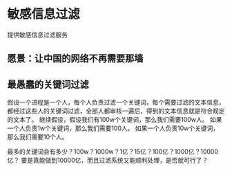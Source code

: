 # 敏感信息过滤
提供敏感信息过滤服务

## 愿景：让中国的网络不再需要那墙

## 最愚蠢的关键词过滤
假设一个进程是一个人，每个人负责过滤一个关键词，每个需要过滤的文本信息，都经过这些人的关键词过滤，全部人都审核一遍后，得到的文本信息就是符合规定的文本了。
继续假设，假设我们有100w个关键词，那么我们需要100w人。
如果一个人负责1w个关键词，那么我们需要100人。
如果一个人负责10w个关键词，那么我们需要10个人。

最多的关键词会有多少？100w？1000w？1亿？15亿？100亿？1000亿？10000亿？
要是真能做到10000亿，而且过滤系统又能顺利处理，是否就可行了？
